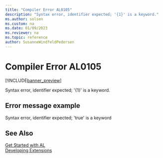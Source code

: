 ```yaml
---
title: "Compiler Error AL0105"
description: "Syntax error, identifier expected; '{1}' is a keyword."
ms.author: solsen
ms.custom: na
ms.date: 01/09/2023
ms.reviewer: na
ms.topic: reference
author: SusanneWindfeldPedersen
---
```

[//]: # (START>DO_NOT_EDIT)
[//]: # (IMPORTANT:Do not edit any of the content between here and the END>DO_NOT_EDIT.)
[//]: # (Any modifications should be made in the .xml files in the ModernDev repo.)
# Compiler Error AL0105

[!INCLUDE[banner_preview](../includes/banner_preview.md)]

Syntax error, identifier expected; '{1}' is a keyword.
## Error message example
Syntax error, identifier expected; 'true' is a keyword


[//]: # (IMPORTANT: END>DO_NOT_EDIT)
## See Also  
[Get Started with AL](../devenv-get-started.md)  
[Developing Extensions](../devenv-dev-overview.md)  